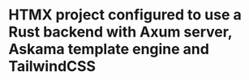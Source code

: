 # HTMX project configured to use a Rust backend with Axum server, Askama template engine and TailwindCSS
